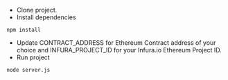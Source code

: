 * Clone project.
* Install dependencies
```
npm install
```
* Update CONTRACT_ADDRESS for Ethereum Contract address of your choice and INFURA_PROJECT_ID for your Infura.io Ethereum Project ID.
* Run project
```
node server.js
```